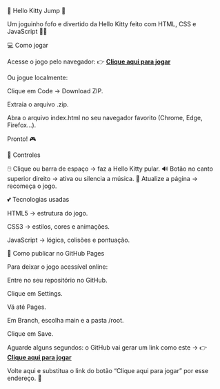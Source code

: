 🎀 Hello Kitty Jump 🎀

Um joguinho fofo e divertido da Hello Kitty feito com HTML, CSS e JavaScript 🎀✨

💻 Como jogar

Acesse o jogo pelo navegador:
👉 [**Clique aqui para jogar**](https://github.com/biancanoberto/hello-kitty-jump.git)


Ou jogue localmente:

Clique em Code → Download ZIP.

Extraia o arquivo .zip.

Abra o arquivo index.html no seu navegador favorito (Chrome, Edge, Firefox...).

Pronto! 🎮

🌸 Controles

🖱️ Clique ou barra de espaço → faz a Hello Kitty pular.
🔊 Botão no canto superior direito → ativa ou silencia a música.
🔁 Atualize a página → recomeça o jogo.

💕 Tecnologias usadas

HTML5 → estrutura do jogo.

CSS3 → estilos, cores e animações.

JavaScript → lógica, colisões e pontuação.

🌈 Como publicar no GitHub Pages

Para deixar o jogo acessível online:

Entre no seu repositório no GitHub.

Clique em Settings.

Vá até Pages.

Em Branch, escolha main e a pasta /root.

Clique em Save.

Aguarde alguns segundos: o GitHub vai gerar um link como este →
👉 [**Clique aqui para jogar**](https://github.com/biancanoberto/hello-kitty-jump.git)

Volte aqui e substitua o link do botão “Clique aqui para jogar” por esse endereço. 🌷
